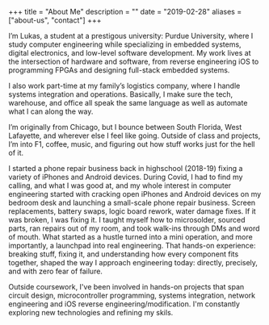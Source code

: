 +++
title = "About Me"
description = ""
date = "2019-02-28"
aliases = ["about-us", "contact"]
+++

I’m Lukas, a student at a prestigous university: Purdue University, where I study computer engineering while specializing in embedded systems, digital electronics, and low-level software development. My work lives at the intersection of hardware and software, from reverse engineering iOS to programming FPGAs and designing full-stack embedded systems.

I also work part-time at my family’s logistics company, where I handle systems integration and operations. Basically, I make sure the tech, warehouse, and office all speak the same language as well as automate what I can along the way.

I’m originally from Chicago, but I bounce between South Florida, West Lafayette, and wherever else I feel like going. Outside of class and projects, I’m into F1, coffee, music, and figuring out how stuff works just for the hell of it.

I started a phone repair business back in highschool (2018-19) fixing a variety of iPhones and Android devices. During Covid, I had to find my calling, and what I was good at, and my whole interest in computer engineering started with cracking open iPhones and Android devices on my bedroom desk and launching a small-scale phone repair business. Screen replacements, battery swaps, logic board rework, water damage fixes. If it was broken, I was fixing it. I taught myself how to microsolder, sourced parts, ran repairs out of my room, and took walk-ins through DMs and word of mouth. What started as a hustle turned into a mini operation, and more importantly, a launchpad into real engineering. That hands-on experience: breaking stuff, fixing it, and understanding how every component fits together, shaped the way I approach engineering today: directly, precisely, and with zero fear of failure.

Outside coursework, I've been involved in hands-on projects that span circuit design, microcontroller programming, systems integration, network engineering and iOS reverse engineering/modification. I'm constantly exploring new technologies and refining my skils. 

